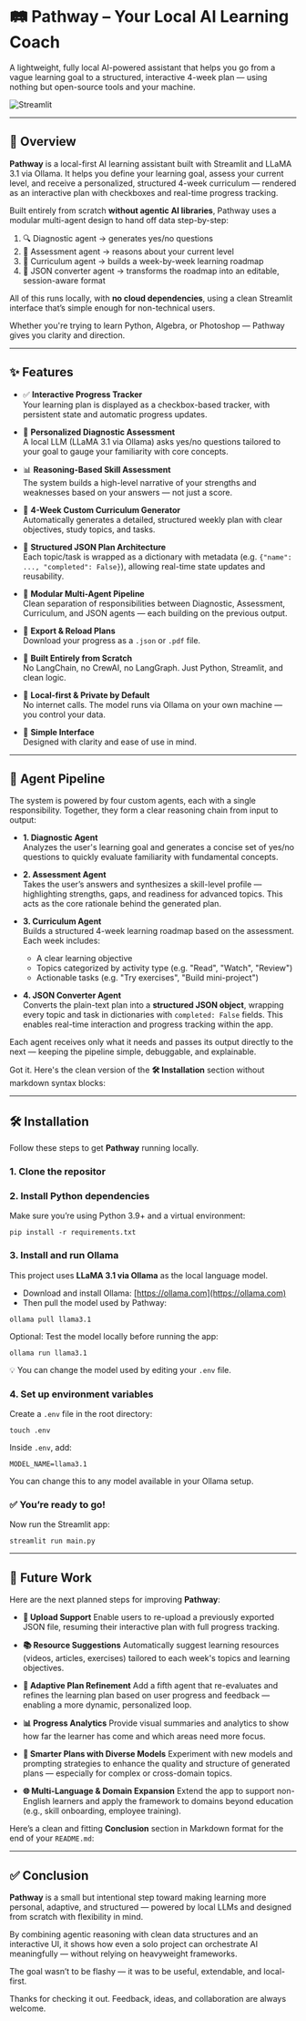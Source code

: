 # 🛤️ Pathway – Your Local AI Learning Coach

A lightweight, fully local AI-powered assistant that helps you go from a vague learning goal to a structured, interactive 4-week plan — using nothing but open-source tools and your machine.

![Streamlit](https://img.shields.io/badge/Built%20With-Streamlit-orange?style=flat-square&logo=streamlit)

---

## 🧭 Overview

**Pathway** is a local-first AI learning assistant built with Streamlit and LLaMA 3.1 via Ollama. It helps you define your learning goal, assess your current level, and receive a personalized, structured 4-week curriculum — rendered as an interactive plan with checkboxes and real-time progress tracking.

Built entirely from scratch **without agentic AI libraries**, Pathway uses a modular multi-agent design to hand off data step-by-step:

1. 🔍 Diagnostic agent → generates yes/no questions
2. 🧠 Assessment agent → reasons about your current level
3. 📅 Curriculum agent → builds a week-by-week learning roadmap
4. 🧱 JSON converter agent → transforms the roadmap into an editable, session-aware format

All of this runs locally, with **no cloud dependencies**, using a clean Streamlit interface that’s simple enough for non-technical users.

Whether you're trying to learn Python, Algebra, or Photoshop — Pathway gives you clarity and direction.

---

## ✨ Features

- ✅ **Interactive Progress Tracker**  
  Your learning plan is displayed as a checkbox-based tracker, with persistent state and automatic progress updates.

- 🧠 **Personalized Diagnostic Assessment**  
  A local LLM (LLaMA 3.1 via Ollama) asks yes/no questions tailored to your goal to gauge your familiarity with core concepts.

- 📊 **Reasoning-Based Skill Assessment**  
  The system builds a high-level narrative of your strengths and weaknesses based on your answers — not just a score.

- 📅 **4-Week Custom Curriculum Generator**  
  Automatically generates a detailed, structured weekly plan with clear objectives, study topics, and tasks.

- 🧱 **Structured JSON Plan Architecture**  
  Each topic/task is wrapped as a dictionary with metadata (e.g. `{"name": ..., "completed": False}`), allowing real-time state updates and reusability.

- 🔁 **Modular Multi-Agent Pipeline**  
  Clean separation of responsibilities between Diagnostic, Assessment, Curriculum, and JSON agents — each building on the previous output.

- 💾 **Export & Reload Plans**  
  Download your progress as a `.json` or `.pdf` file.

- 🧩 **Built Entirely from Scratch**  
  No LangChain, no CrewAI, no LangGraph. Just Python, Streamlit, and clean logic.

- 🔐 **Local-first & Private by Default**  
  No internet calls. The model runs via Ollama on your own machine — you control your data.

- 🌱 **Simple Interface**  
  Designed with clarity and ease of use in mind.

---

  ## 🧠 Agent Pipeline

The system is powered by four custom agents, each with a single responsibility. Together, they form a clear reasoning chain from input to output:

- **1. Diagnostic Agent**  
  Analyzes the user's learning goal and generates a concise set of yes/no questions to quickly evaluate familiarity with fundamental concepts.

- **2. Assessment Agent**  
  Takes the user’s answers and synthesizes a skill-level profile — highlighting strengths, gaps, and readiness for advanced topics. This acts as the core rationale behind the generated plan.

- **3. Curriculum Agent**  
  Builds a structured 4-week learning roadmap based on the assessment. Each week includes:
  - A clear learning objective  
  - Topics categorized by activity type (e.g. "Read", "Watch", "Review")  
  - Actionable tasks (e.g. "Try exercises", "Build mini-project")

- **4. JSON Converter Agent**  
  Converts the plain-text plan into a **structured JSON object**, wrapping every topic and task in dictionaries with `completed: False` fields. This enables real-time interaction and progress tracking within the app.

Each agent receives only what it needs and passes its output directly to the next — keeping the pipeline simple, debuggable, and explainable.


Got it. Here's the clean version of the **🛠️ Installation** section without markdown syntax blocks:

---

## 🛠️ Installation

Follow these steps to get **Pathway** running locally.

### 1. Clone the repositor

### 2. Install Python dependencies

Make sure you’re using Python 3.9+ and a virtual environment:

```
pip install -r requirements.txt
```

### 3. Install and run Ollama

This project uses **LLaMA 3.1 via Ollama** as the local language model.

* Download and install Ollama: [https://ollama.com](https://ollama.com)
* Then pull the model used by Pathway:

```
ollama pull llama3.1
```

Optional: Test the model locally before running the app:

```
ollama run llama3.1
```

💡 You can change the model used by editing your `.env` file.


### 4. Set up environment variables

Create a `.env` file in the root directory:

```
touch .env
```

Inside `.env`, add:

```
MODEL_NAME=llama3.1
```

You can change this to any model available in your Ollama setup.


### ✅ You’re ready to go!

Now run the Streamlit app:

```
streamlit run main.py
```

---

## 🔮 Future Work

Here are the next planned steps for improving **Pathway**:

* **🔼 Upload Support**
  Enable users to re-upload a previously exported JSON file, resuming their interactive plan with full progress tracking.

* **📚 Resource Suggestions**
  Automatically suggest learning resources (videos, articles, exercises) tailored to each week's topics and learning objectives.

* **🔁 Adaptive Plan Refinement**
  Add a fifth agent that re-evaluates and refines the learning plan based on user progress and feedback — enabling a more dynamic, personalized loop.

* **📊 Progress Analytics**
  Provide visual summaries and analytics to show how far the learner has come and which areas need more focus.

* **🧠 Smarter Plans with Diverse Models**
  Experiment with new models and prompting strategies to enhance the quality and structure of generated plans — especially for complex or cross-domain topics.

* **🌐 Multi-Language & Domain Expansion**
  Extend the app to support non-English learners and apply the framework to domains beyond education (e.g., skill onboarding, employee training).


Here’s a clean and fitting **Conclusion** section in Markdown format for the end of your `README.md`:

---

## ✅ Conclusion

**Pathway** is a small but intentional step toward making learning more personal, adaptive, and structured — powered by local LLMs and designed from scratch with flexibility in mind.

By combining agentic reasoning with clean data structures and an interactive UI, it shows how even a solo project can orchestrate AI meaningfully — without relying on heavyweight frameworks.

The goal wasn’t to be flashy — it was to be useful, extendable, and local-first.

Thanks for checking it out. Feedback, ideas, and collaboration are always welcome.



